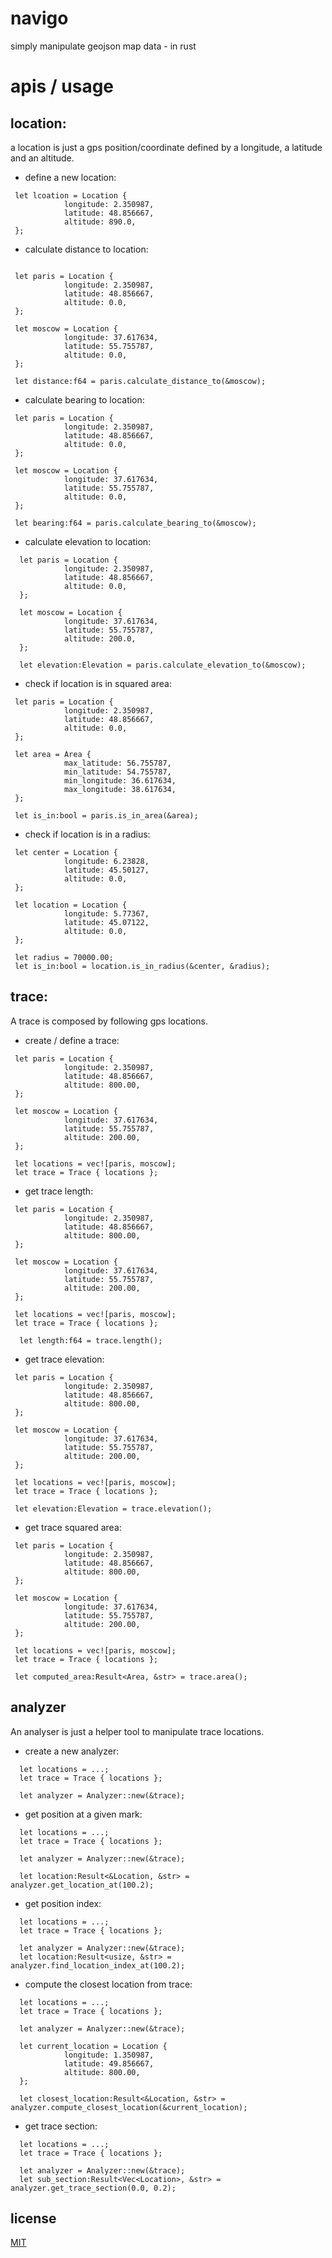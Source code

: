 # navigo

simply manipulate geojson map data - in rust


# apis / usage

## location:

a location is just a gps position/coordinate defined by a longitude, a latitude and an altitude.

- define a new location:

```
 let lcoation = Location {
            longitude: 2.350987,
            latitude: 48.856667,
            altitude: 890.0,
 };
```

- calculate distance to location:

```

 let paris = Location {
            longitude: 2.350987,
            latitude: 48.856667,
            altitude: 0.0,
 };

 let moscow = Location {
            longitude: 37.617634,
            latitude: 55.755787,
            altitude: 0.0,
 };
        
 let distance:f64 = paris.calculate_distance_to(&moscow);
```


- calculate bearing to location:

```
 let paris = Location {
            longitude: 2.350987,
            latitude: 48.856667,
            altitude: 0.0,
 };

 let moscow = Location {
            longitude: 37.617634,
            latitude: 55.755787,
            altitude: 0.0,
 };

 let bearing:f64 = paris.calculate_bearing_to(&moscow);

```

- calculate elevation to location:

```
  let paris = Location {
            longitude: 2.350987,
            latitude: 48.856667,
            altitude: 0.0,
  };

  let moscow = Location {
            longitude: 37.617634,
            latitude: 55.755787,
            altitude: 200.0,
  };

  let elevation:Elevation = paris.calculate_elevation_to(&moscow);

```

- check if location is in squared area:

```
 let paris = Location {
            longitude: 2.350987,
            latitude: 48.856667,
            altitude: 0.0,
 };

 let area = Area {
            max_latitude: 56.755787,
            min_latitude: 54.755787,
            min_longitude: 36.617634,
            max_longitude: 38.617634,
 };

 let is_in:bool = paris.is_in_area(&area);

```

- check if location is in a radius:

```
 let center = Location {
            longitude: 6.23828,
            latitude: 45.50127,
            altitude: 0.0,
 };
        
 let location = Location {
            longitude: 5.77367,
            latitude: 45.07122,
            altitude: 0.0,
 };

 let radius = 70000.00;
 let is_in:bool = location.is_in_radius(&center, &radius);
```

## trace: 

A trace is composed by following gps locations.

- create / define a trace:

```
 let paris = Location {
            longitude: 2.350987,
            latitude: 48.856667,
            altitude: 800.00,
 };

 let moscow = Location {
            longitude: 37.617634,
            latitude: 55.755787,
            altitude: 200.00,
 };
        
 let locations = vec![paris, moscow];
 let trace = Trace { locations };
```

- get trace length: 

```
 let paris = Location {
            longitude: 2.350987,
            latitude: 48.856667,
            altitude: 800.00,
 };

 let moscow = Location {
            longitude: 37.617634,
            latitude: 55.755787,
            altitude: 200.00,
 };
        
 let locations = vec![paris, moscow];
 let trace = Trace { locations };
 
  let length:f64 = trace.length();
```

- get trace elevation: 

```
 let paris = Location {
            longitude: 2.350987,
            latitude: 48.856667,
            altitude: 800.00,
 };

 let moscow = Location {
            longitude: 37.617634,
            latitude: 55.755787,
            altitude: 200.00,
 };
        
 let locations = vec![paris, moscow];
 let trace = Trace { locations };
 
 let elevation:Elevation = trace.elevation();
```

- get trace squared area: 

```
 let paris = Location {
            longitude: 2.350987,
            latitude: 48.856667,
            altitude: 800.00,
 };

 let moscow = Location {
            longitude: 37.617634,
            latitude: 55.755787,
            altitude: 200.00,
 };
        
 let locations = vec![paris, moscow];
 let trace = Trace { locations }; 

 let computed_area:Result<Area, &str> = trace.area();
```

## analyzer

An analyser is just a helper tool to manipulate trace locations.

- create a new analyzer: 

```
  let locations = ...;
  let trace = Trace { locations };
  
  let analyzer = Analyzer::new(&trace);
```

- get position at a given mark: 

```
  let locations = ...;
  let trace = Trace { locations };
  
  let analyzer = Analyzer::new(&trace);
  
  let location:Result<&Location, &str> = analyzer.get_location_at(100.2);
```

- get position index:

```
  let locations = ...;
  let trace = Trace { locations };
  
  let analyzer = Analyzer::new(&trace);  
  let location:Result<usize, &str> = analyzer.find_location_index_at(100.2);
```

- compute the closest location from trace:

```
  let locations = ...;
  let trace = Trace { locations };
  
  let analyzer = Analyzer::new(&trace);
  
  let current_location = Location {
            longitude: 1.350987,
            latitude: 49.856667,
            altitude: 800.00,
  };
  
  let closest_location:Result<&Location, &str> = analyzer.compute_closest_location(&current_location);
```


- get trace section: 

```
  let locations = ...;
  let trace = Trace { locations };
  
  let analyzer = Analyzer::new(&trace);  
  let sub_section:Result<Vec<Location>, &str> = analyzer.get_trace_section(0.0, 0.2);
```

## license

[MIT](LICENSE)

